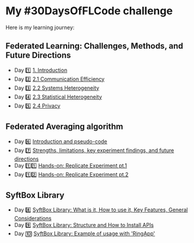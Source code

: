 # My #30DaysOfFLCode challenge

Here is my learning journey:
## Federated Learning: Challenges, Methods, and Future Directions
- Day 1️⃣ [1. Introduction](day1/day1.md)
- Day 2️⃣ [2.1 Communication Efficiency](day2/day2.md)
- Day 3️⃣ [2.2 Systems Heterogeneity](day3/day3.md)
- Day 4️⃣ [2.3 Statistical Heterogeneity](day4/day4.md)
- Day 5️⃣ [2.4 Privacy](day5/day5.md)

## Federated Averaging algorithm
- Day 6️⃣ [Introduction and pseudo-code](day6/day6.md)
- Day 7️⃣ [Strengths, limitations, key experiment findings, and future directions](day7/day7.md)
- Day 1️⃣1️⃣ [Hands-on: Replicate Experiment pt.1](day11/day11.md)
- Day 1️⃣2️⃣ [Hands-on: Replicate Experiment pt.2](day12/day12.md)


## SyftBox Library
- Day 8️⃣ [SyftBox Library: What is it, How to use it, Key Features, General Considerations](day8/day8.md)
- Day 9️⃣ [SyftBox Library: Structure and How to Install APIs](day9/day9.md)
- Day 🔟 [SyftBox Library: Example of usage with 'RingApp'](day10/day10.md)

